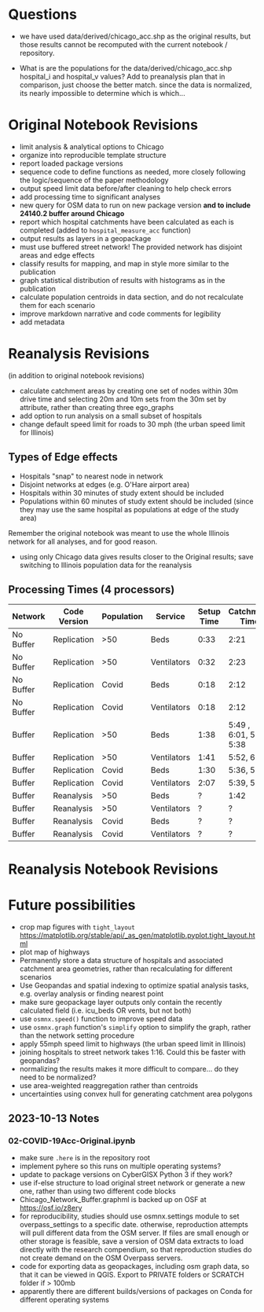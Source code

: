 # Questions

- we have used data/derived/chicago_acc.shp as the original results, but those results cannot be recomputed with the current notebook / repository.

- What is are the populations for the data/derived/chicago_acc.shp hospital_i and hospital_v values? Add to preanalysis plan that in comparison, just choose the better match. since the data is normalized, its nearly impossible to determine which is which...

# Original Notebook Revisions

- limit analysis & analytical options to Chicago
- organize into reproducible template structure
- report loaded package versions
- sequence code to define functions as needed, more closely following the logic/sequence of the paper methodology
- output speed limit data before/after cleaning to help check errors
- add processing time to significant analyses
- new query for OSM data to run on new package version **and to include 24140.2 buffer around Chicago**
- report which hospital catchments have been calculated as each is completed (added to `hospital_measure_acc` function)
- output results as layers in a geopackage
- must use buffered street network! The provided network has disjoint areas and edge effects
- classify results for mapping, and map in style more similar to the publication
- graph statistical distribution of results with histograms as in the publication
- calculate population centroids in data section, and do not recalculate them for each scenario
- improve markdown narrative and code comments for legibility
- add metadata

# Reanalysis Revisions
(in addition to original notebook revisions)

- calculate catchment areas by creating one set of nodes within 30m drive time and selecting 20m and 10m sets from the 30m set by attribute, rather than creating three ego_graphs
- add option to run analysis on a small subset of hospitals
- change default speed limit for roads to 30 mph (the urban speed limit for Illinois)

## Types of Edge effects

- Hospitals "snap" to nearest node in network
- Disjoint networks at edges (e.g. O'Hare airport area)
- Hospitals within 30 minutes of study extent should be included
- Populations within 60 minutes of study extent should be included (since they may use the same hospital as populations at edge of the study area)

Remember the original notebook was meant to use the whole Illinois network for all analyses, and for good reason.

- using only Chicago data gives results closer to the Original results; save switching to Illinois population data for the reanalysis

## Processing Times (4 processors)

| Network | Code Version | Population | Service | Setup Time | Catchment Time |
| -- | -- | -- | -- | -- | -- |
| No Buffer | Replication | >50 | Beds | 0:33 | 2:21 |
| No Buffer | Replication | >50 | Ventilators | 0:32 | 2:23 |
| No Buffer | Replication | Covid | Beds | 0:18 | 2:12
| No Buffer | Replication | Covid | Ventilators | 0:18 | 2:12
| Buffer | Replication | >50 | Beds | 1:38 | 5:49 , 6:01, 5:43, 5:38 |
| Buffer | Replication | >50 | Ventilators | 1:41 | 5:52, 6:14 |
| Buffer | Replication | Covid | Beds | 1:30 | 5:36, 5:50
| Buffer | Replication | Covid | Ventilators | 2:07 | 5:39, 5:49
| Buffer | Reanalysis | >50 | Beds | ? | 1:42 |
| Buffer | Reanalysis | >50 | Ventilators | ? | ? |
| Buffer | Reanalysis | Covid | Beds | ? | ?
| Buffer | Reanalysis | Covid | Ventilators | ? | ?


# Reanalysis Notebook Revisions


# Future possibilities
- crop map figures with `tight_layout` https://matplotlib.org/stable/api/_as_gen/matplotlib.pyplot.tight_layout.html
- plot map of highways
- Permanently store a data structure of hospitals and associated catchment area geometries, rather than recalculating for different scenarios
- Use Geopandas and spatial indexing to optimize spatial analysis tasks, e.g. overlay analysis or finding nearest point
- make sure geopackage layer outputs only contain the recently calculated field (i.e. icu_beds OR vents, but not both)
- use `osmnx.speed()` function to improve speed data
- use `osmnx.graph` function's `simplify` option to simplify the graph, rather than the network setting procedure
- apply 55mph speed limit to highways (the urban speed limit in Illinois)
- joining hospitals to street network takes 1:16. Could this be faster with geopandas?
- normalizing the results makes it more difficult to compare... do they need to be normalized?
- use area-weighted reaggregation rather than centroids
- uncertainties using convex hull for generating catchment area polygons

## 2023-10-13 Notes

### 02-COVID-19Acc-Original.ipynb
- make sure `.here` is in the repository root
- implement pyhere so this runs on multiple operating systems?
- update to package versions on CyberGISX Python 3 if they work?
- use if-else structure to load original street network or generate a new one, rather than using two different code blocks
- Chicago_Network_Buffer.graphml is backed up on OSF at https://osf.io/z8ery 
- for reproducibility, studies should use osmnx.settings module to set overpass_settings to a specific date. otherwise, reproduction attempts will pull different data from the OSM server. If files are small enough or other storage is feasible, save a version of OSM data extracts to load directly with the research compendium, so that reproduction studies do not create demand on the OSM Overpass servers. 
- code for exporting data as geopackages, including osm graph data, so that it can be viewed in QGIS. Export to PRIVATE folders or SCRATCH folder if > 100mb
- apparently there are different builds/versions of packages on Conda for different operating systems
